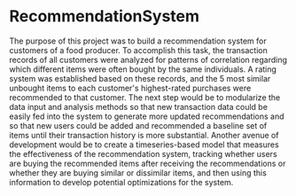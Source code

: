 # RecommendationSystem
 The purpose of this project was to build a recommendation system for customers of a food producer. To accomplish this task, the transaction records of all customers were analyzed for patterns of correlation regarding which different items were often bought by the same individuals. A rating system was established based on these records, and the 5 most similar unbought items to each customer's highest-rated purchases were recommended to that customer. The next step would be to modularize the data input and analysis methods so that new transaction data could be easily fed into the system to generate more updated recommendations and so that new users could be added and recommended a baseline set of items until their transaction history is more substantial. Another avenue of development would be to create a timeseries-based model that measures the effectiveness of the recommendation system, tracking whether users are buying the recommended items after receiving the recommendations or whether they are buying similar or dissimilar items, and then using this information to develop potential optimizations for the system.
